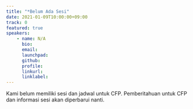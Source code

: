 ```yaml
---
title: "*Belum Ada Sesi"
date: 2021-01-09T10:00:00+09:00
track: 0
featured: true
speakers:
    - name: N/A
      bio: 
      email: 
      launchpad:
      github:
      profile:
      linkurl:
      linklabel:
---
```


Kami belum memiliki sesi dan jadwal untuk CFP.
Pemberitahuan untuk CFP dan informasi sesi akan diperbarui nanti.